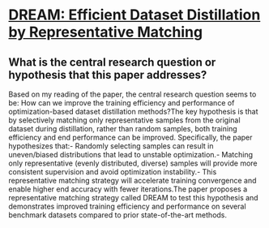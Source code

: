 # [DREAM: Efficient Dataset Distillation by Representative Matching](https://arxiv.org/abs/2302.14416)

## What is the central research question or hypothesis that this paper addresses?

 Based on my reading of the paper, the central research question seems to be: How can we improve the training efficiency and performance of optimization-based dataset distillation methods?The key hypothesis is that by selectively matching only representative samples from the original dataset during distillation, rather than random samples, both training efficiency and end performance can be improved. Specifically, the paper hypothesizes that:- Randomly selecting samples can result in uneven/biased distributions that lead to unstable optimization.- Matching only representative (evenly distributed, diverse) samples will provide more consistent supervision and avoid optimization instability.- This representative matching strategy will accelerate training convergence and enable higher end accuracy with fewer iterations.The paper proposes a representative matching strategy called DREAM to test this hypothesis and demonstrates improved training efficiency and performance on several benchmark datasets compared to prior state-of-the-art methods.
